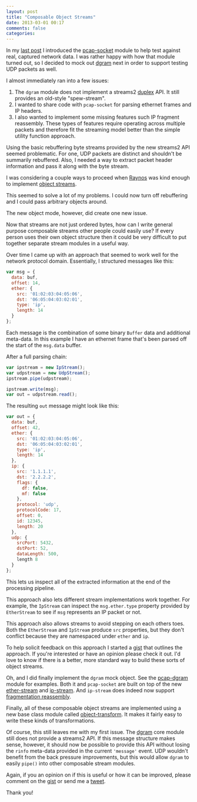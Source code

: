 ```yaml
---
layout: post
title: "Composable Object Streams"
date: 2013-03-01 00:17
comments: false
categories: 
---
```


In my [last post][] I introduced the [pcap-socket][] module to help test
against real, captured network data.  I was rather happy with
how that module turned out, so I decided to mock out [dgram][] next in order
to support testing UDP packets as well.

I almost immediately ran into a few issues:

1. The `dgram` module does not implement a streams2 [duplex][] API.  It
   still provides an old-style "spew-stream".
2. I wanted to share code with `pcap-socket` for parsing ethernet
   frames and IP headers.
3. I also wanted to implement some missing features such IP fragment
   reassembly.  These types of features require operating across multiple
   packets and therefore fit the streaming model better than the
   simple utility function approach.

Using the basic rebuffering byte streams provided by the new streams2 API
seemed problematic.  For one, UDP packets are distinct and shouldn't be
summarily rebuffered.  Also, I needed a way to extract packet header
information and pass it along with the byte stream.

I was considering a couple ways to proceed when [Raynos][] was kind enough
to implement [object streams][].

This seemed to solve a lot of my problems.  I could now turn off rebuffering
and I could pass arbitrary objects around.

The new object mode, however, did create one new issue.

Now that streams are not just ordered bytes, how can I write general purpose
composable streams other people could easily use?  If every person uses their
own object structure then it could be very difficult to put together separate
stream modules in a useful way.

Over time I came up with an approach that seemed to work well for the network
protocol domain.  Essentially, I structured messages like this:

```javascript
var msg = {
  data: buf,
  offset: 14,
  ether: {
    src: '01:02:03:04:05:06',
    dst: '06:05:04:03:02:01',
    type: 'ip',
    length: 14
  }
};
```

Each message is the combination of some binary `Buffer` data and additional
meta-data.  In this example I have an ethernet frame that's been parsed off
the start of the `msg.data` buffer.

After a full parsing chain:

```javascript
var ipstream = new IpStream();
var udpstream = new UdpStream();
ipstream.pipe(udpstream);

ipstream.write(msg);
var out = udpstream.read();
```

The resulting `out` message might look like this:

```javascript
var out = {
  data: buf,
  offset: 42,
  ether: {
    src: '01:02:03:04:05:06',
    dst: '06:05:04:03:02:01',
    type: 'ip',
    length: 14
  },
  ip: {
    src: '1.1.1.1',
    dst: '2.2.2.2',
    flags: {
      df: false,
      mf: false
    },
    protocol: 'udp',
    protocolCode: 17,
    offset: 0,
    id: 12345,
    length: 20
  },
  udp: {
    srcPort: 5432,
    dstPort: 52,
    dataLength: 500,
    length 8
  }
};
```

This lets us inspect all of the extracted information at the end of the
processing pipeline.

This approach also lets different stream implementations work together.  For
example, the `IpStream` can inspect the `msg.ether.type` property provided
by `EtherStream` to see if `msg` represents an IP packet or not.

This approach also allows streams to avoid stepping on each others toes.  Both
the `EtherStream` and `IpStream` produce `src` properties, but they don't
conflict because they are namespaced under `ether` and `ip`.

To help solicit feedback on this approach I started a [gist][] that outlines
the approach.  If you're interested or have an opinion please check it out.
I'd love to know if there is a better, more standard way to build these sorts
of object streams.

Oh, and I did finally implement the `dgram` mock object.  See the
[pcap-dgram][] module for examples.  Both it and `pcap-socket` are built on
top of the new [ether-stream][] and [ip-stream][].  And `ip-stream` does
indeed now support [fragmentation reassembly][].

Finally, all of these composable object streams are implemented using a
new base class module called [object-transform][].  It makes it fairly easy
to write these kinds of transformations.

Of course, this still leaves me with my first issue.  The [dgram][] core
module still does not provide a streams2 API.  If this message structure makes
sense, however, it should now be possible to provide this API without losing
the `rinfo` meta-data provided in the current `'message'` event.  UDP wouldn't
benefit from the back pressure improvements, but this would allow `dgram` to
easily `pipe()` into other composable stream modules.

Again, if you an opinion on if this is useful or how it can be improved, please
comment on the [gist][] or send me a [tweet][].

Thank you!

[last post]: /blog/2013/02/03/writing-node-dot-js-unit-tests-with-recorded-network-data/
[pcap-socket]: https://github.com/wanderview/node-pcap-socket#readme
[dgram]: http://nodejs.org/api/dgram.html
[duplex]: http://nodejs.org/docs/v0.9.10/api/stream.html#stream_class_stream_duplex
[Raynos]: https://github.com/Raynos
[object streams]: https://github.com/joyent/node/commit/444bbd4fa7315423a6b55aba0e0c12ea6534b2cb
[gist]: https://gist.github.com/wanderview/5062495
[pcap-dgram]: https://github.com/wanderview/node-pcap-dgram#readme
[ether-stream]: https://github.com/wanderview/node-ether-stream#readme
[ip-stream]: https://github.com/wanderview/node-ip-stream#readme
[fragmentation reassembly]: https://github.com/wanderview/node-ip-stream/commit/8bfc084b3222116ce92c71c2897547ec47e341e7
[object-transform]: https://github.com/wanderview/node-object-transform#readme
[tweet]: http://twitter.com/wanderview
